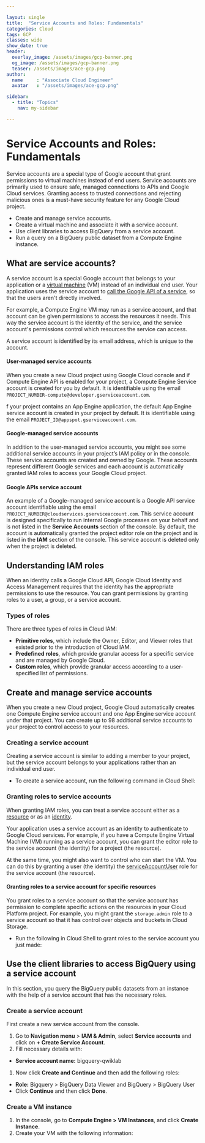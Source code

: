 ```yaml
---

layout: single
title:  "Service Accounts and Roles: Fundamentals"
categories: Cloud
tags: GCP
classes: wide
show_date: true
header:
  overlay_image: /assets/images/gcp-banner.png
  og_image: /assets/images/gcp-banner.png
  teaser: /assets/images/ace-gcp.png
author:
  name     : "Associate Cloud Engineer"
  avatar   : "/assets/images/ace-gcp.png"

sidebar:
  - title: "Topics"
    nav: my-sidebar

---
```

# Service Accounts and Roles: Fundamentals

Service accounts are a special type of Google account that grant  permissions to virtual machines instead of end users. Service accounts  are primarily used to ensure safe, managed connections to APIs and  Google Cloud services. Granting access to trusted connections and  rejecting malicious ones is a must-have security feature for any Google  Cloud project. 

- Create and manage service accounts.
- Create a virtual machine and associate it with a service account.
- Use client libraries to access BigQuery from a service account.
- Run a query on a BigQuery public dataset from a Compute Engine instance.

## What are service accounts?

A service account is a special Google account that belongs to your application or a [virtual machine](https://cloud.google.com/compute/docs/instances/) (VM) instead of an individual end user. Your application uses the service account to [call the Google API of a service](https://developers.google.com/identity/protocols/OAuth2ServiceAccount#authorizingrequests), so that the users aren't directly involved.

For example, a Compute Engine VM may run as a service account, and  that account can be given permissions to access the resources it needs.  This way the service account is the identity of the service, and the  service account's permissions control which resources the service can  access.

A service account is identified by its email address, which is unique to the account.

#### User-managed service accounts

When you create a new Cloud project using Google Cloud console and if Compute Engine API is enabled for your project, a Compute Engine  Service account is created for you by default. It is identifiable using  the email `PROJECT_NUMBER-compute@developer.gserviceaccount.com`.

f your project contains an App Engine application, the default App  Engine service account is created in your project by default. It is  identifiable using the email `PROJECT_ID@appspot.gserviceaccount.com`.

#### Google-managed service accounts

In addition to the user-managed service accounts, you might see some  additional service accounts in your project’s IAM policy or in the  console. These service accounts are created and owned by Google. These  accounts represent different Google services and each account is  automatically granted IAM roles to access your Google Cloud project.

#### Google APIs service account

An example of a Google-managed service account is a Google API service account identifiable using the email `PROJECT_NUMBER@cloudservices.gserviceaccount.com`. This service account is designed specifically to run internal Google processes on your behalf and is not listed in the **Service Accounts** section of the console. By default, the account is automatically  granted the project editor role on the project and is listed in the **IAM** section of the console. This service account is deleted only when the project is deleted.

## Understanding IAM roles

When an identity calls a Google Cloud API, Google Cloud Identity and  Access Management requires that the identity has the appropriate  permissions to use the resource. You can grant permissions by granting  roles to a user, a group, or a service account.

### Types of roles

There are three types of roles in Cloud IAM:

- **Primitive roles**, which include the Owner, Editor, and Viewer roles that existed prior to the introduction of Cloud IAM.
- **Predefined roles**, which provide granular access for a specific service and are managed by Google Cloud.
- **Custom roles**, which provide granular access according to a user-specified list of permissions.

## Create and manage service accounts

When you create a new Cloud project, Google Cloud automatically  creates one Compute Engine service account and one App Engine service  account under that project. You can create up to 98 additional service  accounts to your project to control access to your resources.

### Creating a service account

Creating a service account is similar to adding a member to your  project, but the service account belongs to your applications rather  than an individual end user.

- To create a service account, run the following command in Cloud Shell:



### Granting roles to service accounts

When granting IAM roles, you can treat a service account either as a [resource](https://cloud.google.com/iam/docs/overview#resource) or as an [identity](https://cloud.google.com/iam/docs/overview#concepts_related_to_identity).

Your application uses a service account as an identity to  authenticate to Google Cloud services. For example, if you have a  Compute Engine Virtual Machine (VM) running as a service account, you  can grant the editor role to the service account (the identity) for a  project (the resource).

At the same time, you might also want to control who can start the VM. You can do this by granting a user (the identity) the [serviceAccountUser](https://cloud.google.com/iam/docs/service-accounts#the_service_account_user_role) role for the service account (the resource).



#### Granting roles to a service account for specific resources

You grant roles to a service account so that the service account has  permission to complete specific actions on the resources in your Cloud  Platform project. For example, you might grant the `storage.admin` role to a service account so that it has control over objects and buckets in Cloud Storage.

- Run the following in Cloud Shell to grant roles to the service account you just made:



## Use the client libraries to access BigQuery using a service account

In this section, you query the BigQuery public datasets from an  instance with the help of a service account that has the necessary  roles.

### Create a service account

First create a new service account from the console.

1. Go to **Navigation menu** > **IAM & Admin**, select **Service accounts** and click on **+ Create Service Account**.
2. Fill necessary details with:

- **Service account name:**  bigquery-qwiklab

1. Now click **Create and Continue** and then add the following roles:

- **Role:** Bigquery > BigQuery Data Viewer and BigQuery > BigQuery User
- Click **Continue** and then click **Done**.

### Create a VM instance

1. In the console, go to **Compute Engine > VM Instances**, and click **Create Instance**.
2. Create your VM with the following information:
